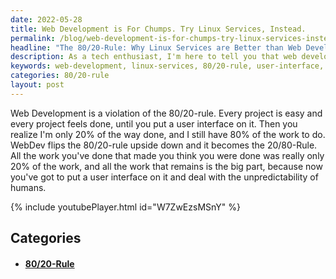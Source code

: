 ```yaml
---
date: 2022-05-28
title: Web Development is For Chumps. Try Linux Services, Instead.
permalink: /blog/web-development-is-for-chumps-try-linux-services-instead/
headline: "The 80/20-Rule: Why Linux Services are Better than Web Development"
description: As a tech enthusiast, I'm here to tell you that web development isn't the best way to spend your time. Instead, Linux services are a better option, as they follow the 80/20-rule. With web development, however, the 80/20-rule is flipped, and it becomes the 20/80-Rule. I'll explain why this is the case, and how the hard part is actually putting a user interface on it and dealing with the other 80%. Read on to
keywords: web-development, linux-services, 80/20-rule, user-interface, tech-enthusiast, Sat-May-28-2022
categories: 80/20-rule
layout: post
---
```


Web Development is a violation of the 80/20-rule. Every project is easy and
every project feels done, until you put a user interface on it. Then you
realize I'm only 20% of the way done, and I still have 80% of the work to do.
WebDev flips the 80/20-rule upside down and it becomes the 20/80-Rule. All the
work you've done that made you think you were done was really only 20% of the
work, and all the work that remains is the big part, because now you've got to
put a user interface on it and deal with the unpredictability of humans.

{% include youtubePlayer.html id="W7ZwEzsMSnY" %}


## Categories

<ul>
<li><h4><a href='/80-20-rule/'>80/20-Rule</a></h4></li></ul>